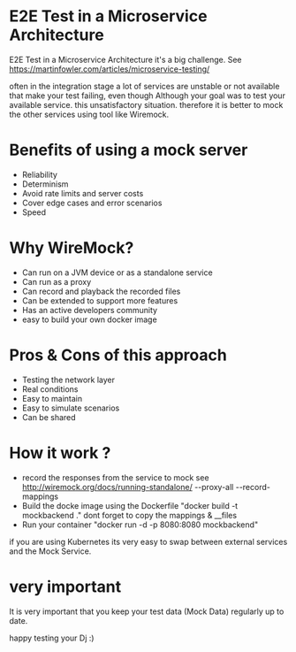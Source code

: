 # E2E Test in a Microservice Architecture

E2E Test in a Microservice Architecture it's a big challenge.
See https://martinfowler.com/articles/microservice-testing/

often in the integration stage a lot of services are unstable or not available that make your test failing,
even though Although your goal was to test your available service.
this unsatisfactory situation.
therefore it is better to mock the other services using tool like Wiremock.

# Benefits of using a mock server
- Reliability
- Determinism
- Avoid rate limits and server costs
- Cover edge cases and error scenarios
- Speed

# Why WireMock?
- Can run on a JVM device or as a standalone service
- Can run as a proxy
- Can record and playback the recorded files
- Can be extended to support more features
- Has an active developers community
- easy to build your own docker image

# Pros & Cons of this approach
- Testing the network layer
- Real conditions
- Easy to maintain
- Easy to simulate scenarios
- Can be shared

# How it work ?

- record the responses from the service to mock see http://wiremock.org/docs/running-standalone/  --proxy-all --record-mappings
- Build the docke image using the Dockerfile "docker build -t mockbackend ." dont forget to copy the mappings & __files
- Run your container          "docker run -d -p 8080:8080 mockbackend"

if you are using Kubernetes its very easy to swap between  external services and the Mock Service. 

# very important 
It is very important that you keep your test data (Mock Data) regularly up to date.

happy testing
your Dj :)
